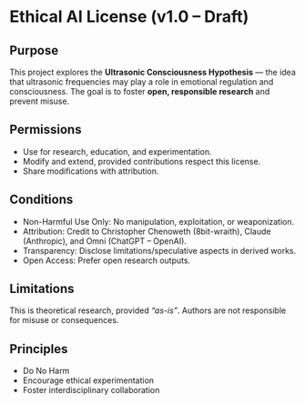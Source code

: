 # Ethical AI License (v1.0 – Draft)

## Purpose
This project explores the **Ultrasonic Consciousness Hypothesis** — the idea that ultrasonic frequencies may play a role in emotional regulation and consciousness. The goal is to foster **open, responsible research** and prevent misuse.

## Permissions
- Use for research, education, and experimentation.
- Modify and extend, provided contributions respect this license.
- Share modifications with attribution.

## Conditions
- Non-Harmful Use Only: No manipulation, exploitation, or weaponization.
- Attribution: Credit to Christopher Chenoweth (8bit-wraith), Claude (Anthropic), and Omni (ChatGPT – OpenAI).
- Transparency: Disclose limitations/speculative aspects in derived works.
- Open Access: Prefer open research outputs.

## Limitations
This is theoretical research, provided *“as-is”*. Authors are not responsible for misuse or consequences.

## Principles
- Do No Harm
- Encourage ethical experimentation
- Foster interdisciplinary collaboration
